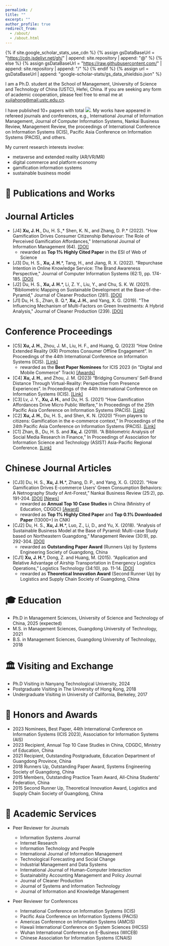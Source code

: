 ```yaml
---
permalink: /
title: ""
excerpt: ""
author_profile: true
redirect_from: 
  - /about/
  - /about.html
---
```


{% if site.google_scholar_stats_use_cdn %}
{% assign gsDataBaseUrl = "https://cdn.jsdelivr.net/gh/" | append: site.repository | append: "@" %}
{% else %}
{% assign gsDataBaseUrl = "https://raw.githubusercontent.com/" | append: site.repository | append: "/" %}
{% endif %}
{% assign url = gsDataBaseUrl | append: "google-scholar-stats/gs_data_shieldsio.json" %}

<span class='anchor' id='about-me'></span>

I am a Ph.D. student at the School of Management, University of Science and Technology of China (USTC), Hefei, China. If you are seeking any form of academic cooperation, please feel free to email me at xujiahong@mail.ustc.edu.cn. 

I have published 10+ papers with total <a href='https://scholar.google.com/citations?user=B26bu8EAAAAJ'><img src="https://img.shields.io/endpoint?url={{ url | url_encode }}&logo=Google%20Scholar&labelColor=f6f6f6&color=9cf&style=flat&label=citations"></a>. My works have appeared in refereed journals and conferences, e.g., International Journal of Information Management, Journal of Computer Information Systems, Nankai Business Review, Management Review, the proceedings of International Conference on Information Systems (ICIS), Pacific Asia Conference on Information Systems (PACIS), and others. 

My current research interests involve: 
* metaverse and extended reality (AR/VR/MR)
* digital commerce and platform economy
* gamification information systems
* sustainable business model


<span class='anchor' id='-publication'></span>
# 📝 Publications and Works

Journal Articles
======
* [J4]	**Xu, J. H**., Du, H. S.,* Shen, K. N., and Zhang, D. P.* (2022). "How Gamification Drives Consumer Citizenship Behaviour: The Role of Perceived Gamification Affordances," International Journal of Information Management (64). [[DOI]](https://doi.org/10.1016/j.ijinfomgt.2022.102477)
  * rewarded as **Top 1% Highly Cited Paper** in the ESI of Web of Science
* [J3]	Du, H. S., **Xu, J. H.***, Tang, H., and Jiang, R. X. (2022). "Repurchase Intention in Online Knowledge Service: The Brand Awareness Perspective," Journal of Computer Information Systems (62:1), pp. 174-185. [[DOI]](https://doi.org/10.1080/08874417.2020.1759159)
* [J2]	Du, H. S., **Xu, J. H.***, Li, Z. Y., Liu, Y., and Chu, S. K. W. (2021). "Bibliometric Mapping on Sustainable Development at the Base-of-the-Pyramid," Journal of Cleaner Production (281). [[DOI]](https://doi.org/10.1016/j.jclepro.2020.125290)
* [J1]	Du, H. S., Zhan, B. Q.*, **Xu, J. H.**, and Yang, X. G. (2019). "The Influencing Mechanism of Multi-Factors on Green Investments: A Hybrid Analysis," Journal of Cleaner Production (239). [[DOI]](https://doi.org/10.1016/j.jclepro.2019.117977)

Conference Proceedings
======
* [C5]	**Xu, J. H.**, Zhou, J. M., Liu, H. F., and Huang, Q. (2023) “How Online Extended Reality (XR) Promotes Consumer Offline Engagement”. In Proceedings of the 44th International Conference on Information Systems (ICIS). [[Link]](https://aisel.aisnet.org/icis2023/emobilecomm/emobilecomm/2/)
  * rewarded as the **Best Paper Nominees** for ICIS 2023 (in "Digital and Mobile Commerce" Track) [[Awards]](https://aisel.aisnet.org/icis2023/awards.html)
* [C4]	**Xu, J. H.**, and Zhou, J. M. (2023) “Bridging Consumers’ Self-Brand Distance Through Virtual-Reality: Perspective from Presence Experiences”. In Proceedings of the 44th International Conference on Information Systems (ICIS). [[Link]](https://aisel.aisnet.org/icis2023/techandfow/techandfow/10/)
* [C3]	Lv, J. Y., **Xu, J. H.**, and Du, H. S. (2021) “How Gamification Affordances Drive Micro Public Welfare,” In Proceedings of the 25th Pacific Asia Conference on Information Systems (PACIS). [[Link]](https://aisel.aisnet.org/pacis2021/187/)
* [C2]	**Xu, J. H.**, Du, H. S., and Shen, K. N. (2020) “From players to citizens: Gamification in the e-commerce context,” In Proceedings of the 24th Pacific Asia Conference on Information Systems (PACIS). [[Link]](https://aisel.aisnet.org/pacis2020/233/)
* [C1]	Zhan, B., Du, H. S. and **Xu, J.** (2019). “A Bibliometric Analysis of Social Media Research in Finance,” In Proceedings of Association for Information Science and Technology (ASIST) Asia-Pacific Regional Conference. [[Link]](https://asistdl.onlinelibrary.wiley.com/pb-assets/assets/23739231/ASIST-AP%202019%20Conference%20Proceedings-1606758940430.pdf)

Chinese Journal Articles
======
* [CJ3]	Du, H. S., **Xu, J. H.***, Zhang, D. P., and Yang, X. G. (2022). “How Gamification Drives E-commerce Users’ Green Consumption Behaviors: A Netnography Study of Ant-Forest,” Nankai Business Review (25:2), pp. 191-204. [[DOI]](https://doi.org/10.3969/j.issn.1008-3448.2022.02.019) [[News]](http://www.fter50.org.cn/research/1424.html)
  * rewarded as **Annual Top 10 Case Studies** in China (Ministry of Education, CDGDC) [[Award]](https://case.cdgdc.edu.cn//index/sfalyj.do)
  * rewarded as **Top 1% Highly Cited Paper** and **Top 0.1% Downloaded Paper** (13000+) in CNKI
* [CJ2]	Du, H. S., **Xu, J. H.***, Luo, Z., Li, D., and Yu, X. (2018). “Analysis of Sustainable Business Model at the Base of Pyramid: Multi-case Study based on Northeastern Guangdong,” Management Review (30:9), pp. 292-304. [[DOI]](https://doi.org/10.14120/j.cnki.cn11-5057/f.2018.09.027)
  * rewarded as **Outstanding Paper Award** (Runners Up) by Systems Engineering Society of Guangdong, China
* [CJ1]	**Xu, J. H.***, Dong, Z. and Huang, M. (2015). “Application and Relative Advantage of Airship Transportation in Emergency Logistics Operations,” Logistics Technology (34:10), pp. 11-14. [[DOI]](https://doi.org/10.3969/j.issn.1005-152X.2015.10.004)
  * rewarded as **Theoretical Innovation Award** (Second Runner Up) by Logistics and Supply Chain Society of Guangdong, China


<span class='anchor' id='-education'></span>
# 🎓 Education
* Ph.D in Management Sciences, University of Science and Technology of China, 2025 (expected)
* M.S. in Management Sciences, Guangdong University of Technology, 2021
* B.S. in Management Sciences, Guangdong University of Technology, 2018


<span class='anchor' id='-visiting'></span>
# 🏛️ Visiting and Exchange
* Ph.D Visiting in Nanyang Technological University, 2024
* Postgraduate Visiting in The University of Hong Kong, 2018
* Undergraduate Visiting in University of California, Berkeley, 2017


<span class='anchor' id='-awards'></span>
# 🏅 Honors and Awards
* 2023 Nominees, Best Paper, 44th International Conference on Information Systems (ICIS 2023), Association for Information Systems (AIS)
* 2023 Recipient, Annual Top 10 Case Studies in China, CDGDC, Ministry of Education, China 
* 2021 Recipient, Outstanding Postgraduate, Education Department of Guangdong Province, China
* 2018 Runners Up, Outstanding Paper Award, Systems Engineering Society of Guangdong, China
* 2015 Members, Outstanding Practice Team Award, All-China Students’ Federation, China
* 2015 Second Runner Up, Theoretical Innovation Award, Logistics and Supply Chain Society of Guangdong, China


<span class='anchor' id='-services'></span>
# 📖 Academic Services
* Peer Reviewer for Journals
  * Information Systems Journal
  * Internet Research
  * Information Technology and People
  * International Journal of Information Management
  * Technological Forecasting and Social Change
  * Industrial Management and Data Systems
  * International Journal of Human-Computer Interaction
  * Sustainability Accounting Management and Policy Journal
  * Journal of Cleaner Production
  * Journal of Systems and Information Technology
  * Journal of Information and Knowledge Management

* Peer Reviewer for Conferences
  * International Conference on Information Systems (ICIS)
  * Pacific Asia Conference on Information Systems (PACIS)
  * Americas Conference on Information Systems (AMCIS)
  * Hawaii International Conference on System Sciences (HICSS)
  * Wuhan International Conference on E-Business (WICEB)
  * Chinese Association for Information Systems (CNAIS)


